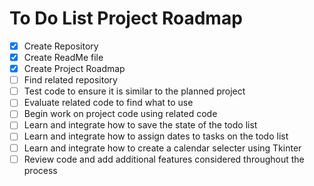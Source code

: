# **To Do List Project Roadmap**
- [x] Create Repository
- [x] Create ReadMe file
- [x] Create Project Roadmap
- [ ] Find related repository
- [ ] Test code to ensure it is similar to the planned project
- [ ] Evaluate related code to find what to use
- [ ] Begin work on project code using related code
- [ ] Learn and integrate how to save the state of the todo list
- [ ] Learn and integrate how to assign dates to tasks on the todo list
- [ ] Learn and integrate how to create a calendar selecter using Tkinter
- [ ] Review code and add additional features considered throughout the process
